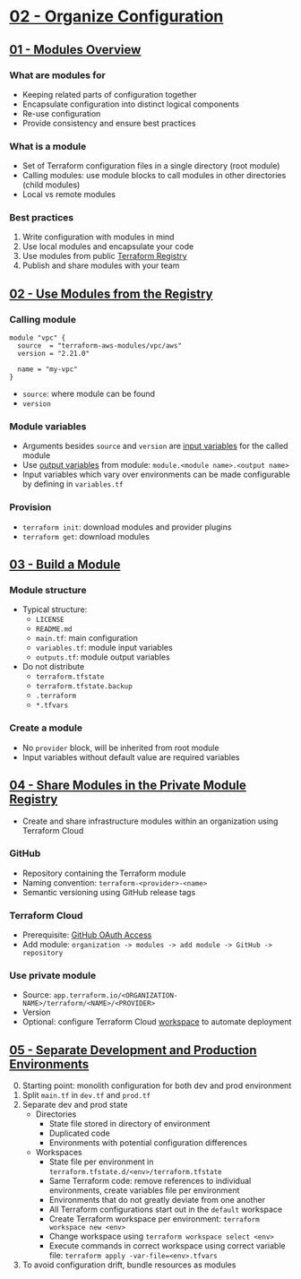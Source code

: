 # [02 - Organize Configuration](https://learn.hashicorp.com/collections/terraform/modules)

## [01 - Modules Overview](https://learn.hashicorp.com/tutorials/terraform/module)
### What are modules for
- Keeping related parts of configuration together
- Encapsulate configuration into distinct logical components
- Re-use configuration
- Provide consistency and ensure best practices

### What is a module
- Set of Terraform configuration files in a single directory (root module)
- Calling modules: use module blocks to call modules in other directories (child modules)
- Local vs remote modules

### Best practices
1. Write configuration with modules in mind
2. Use local modules and encapsulate your code
3. Use modules from public [Terraform Registry](https://registry.terraform.io/)
4. Publish and share modules with your team


## [02 - Use Modules from the Registry](https://learn.hashicorp.com/tutorials/terraform/module-use)
### Calling module
```
module "vpc" {
  source  = "terraform-aws-modules/vpc/aws"
  version = "2.21.0"
  
  name = "my-vpc"
}
```
- `source`: where module can be found
- `version`

### Module variables
- Arguments besides `source` and `version` are [input variables](https://registry.terraform.io/modules/terraform-aws-modules/vpc/aws/2.21.0?tab=inputs) for the called module
- Use [output variables](https://registry.terraform.io/modules/terraform-aws-modules/vpc/aws/2.21.0?tab=outputs) from module: `module.<module name>.<output name>`
- Input variables which vary over environments can be made configurable by defining in `variables.tf`

### Provision
- `terraform init`: download modules and provider plugins
- `terraform get`: download modules


## [03 - Build a Module](https://learn.hashicorp.com/tutorials/terraform/module-create)
### Module structure
- Typical structure:
    - `LICENSE`
    - `README.md`
    - `main.tf`: main configuration
    - `variables.tf`: module input variables
    - `outputs.tf`: module output variables
- Do not distribute
    - `terraform.tfstate`
    - `terraform.tfstate.backup`
    - `.terraform`
    - `*.tfvars`

### Create a module
- No `provider` block, will be inherited from root module
- Input variables without default value are required variables


## [04 - Share Modules in the Private Module Registry](https://learn.hashicorp.com/tutorials/terraform/module-private-registry)
- Create and share infrastructure modules within an organization using Terraform Cloud

### GitHub
- Repository containing the Terraform module
- Naming convention: `terraform-<provider>-<name>`
- Semantic versioning using GitHub release tags

### Terraform Cloud
- Prerequisite: [GitHub OAuth Access](https://www.terraform.io/docs/cloud/vcs/github.html)
- Add module: `organization -> modules -> add module -> GitHub -> repository`

### Use private module
- Source: `app.terraform.io/<ORGANIZATION-NAME>/terraform/<NAME>/<PROVIDER>`
- Version
- Optional: configure Terraform Cloud [workspace](https://learn.hashicorp.com/tutorials/terraform/module-private-registry#create-a-workspace-for-the-configuration) to automate deployment


## [05 - Separate Development and Production Environments](https://learn.hashicorp.com/tutorials/terraform/organize-configuration)
0. Starting point: monolith configuration for both dev and prod environment
1. Split `main.tf` in `dev.tf` and `prod.tf`
2. Separate dev and prod state
    - Directories
        - State file stored in directory of environment
        - Duplicated code
        - Environments with potential configuration differences
    - Workspaces
        - State file per environment in `terraform.tfstate.d/<env>/terraform.tfstate`
        - Same Terraform code: remove references to individual environments, create variables file per environment
        - Environments that do not greatly deviate from one another
        - All Terraform configurations start out in the `default` workspace
        - Create Terraform workspace per environment: `terraform workspace new <env>`
        - Change workspace using `terraform workspace select <env>`
        - Execute commands in correct workspace using correct variable file: `terraform apply -var-file=<env>.tfvars`
3. To avoid configuration drift, bundle resources as modules
 